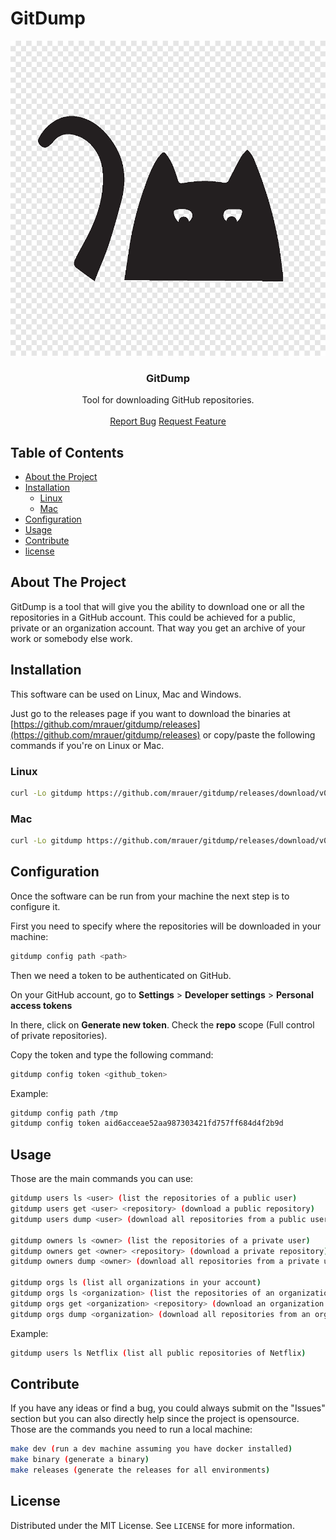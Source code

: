 # GitDump
<!-- PROJECT LOGO -->
<p align="center">
  <a href="https://github.com/mrauer/gitdump">
    <img src="images/logo.png" alt="Logo">
  </a>

  <h3 align="center">GitDump</h3>

  <p align="center">
    Tool for downloading GitHub repositories.
    <br />
    <br />
    <a href="https://github.com/mrauer/gitdump/issues">Report Bug</a>
    <a href="https://github.com/mrauer/gitdump/issues">Request Feature</a>
  </p>
</p>

<!-- TABLE OF CONTENTS -->
## Table of Contents

* [About the Project](#about-the-project)
* [Installation](#installation)
  * [Linux](#linux)
  * [Mac](#mac)
* [Configuration](#configuration)
* [Usage](#usage)
* [Contribute](#contribute)
* [license](#license)

<!-- ABOUT THE PROJECT -->
## About The Project

GitDump is a tool that will give you the ability to download one or all the repositories in a GitHub account. This could be achieved for a public, private or an organization account. That way you get an archive of your work or somebody else work.

<!-- INSTALLATION -->
## Installation

This software can be used on Linux, Mac and Windows.

Just go to the releases page if you want to download the binaries at [https://github.com/mrauer/gitdump/releases](https://github.com/mrauer/gitdump/releases) or copy/paste the following commands if you're on Linux or Mac.

<!-- LINUX -->
### Linux

```sh
curl -Lo gitdump https://github.com/mrauer/gitdump/releases/download/v0.2.0/gitdump_0.2.0_linux_amd64 && chmod +x gitdump && sudo mv gitdump /usr/local/bin
```

<!-- MAC -->
### Mac

```sh
curl -Lo gitdump https://github.com/mrauer/gitdump/releases/download/v0.2.0/gitdump_0.2.0_darwin_amd64 && chmod +x gitdump && sudo mv gitdump /usr/local/bin
```

<!-- CONFIGURATION -->
## Configuration

Once the software can be run from your machine the next step is to configure it.

First you need to specify where the repositories will be downloaded in your machine:

```sh
gitdump config path <path>
```

Then we need a token to be authenticated on GitHub.

On your GitHub account, go to **Settings** > **Developer settings** > **Personal access tokens**

In there, click on **Generate new token**. Check the **repo** scope (Full control of private repositories).

Copy the token and type the following command:

```sh
gitdump config token <github_token>
```

Example:

```sh
gitdump config path /tmp
gitdump config token aid6acceae52aa987303421fd757ff684d4f2b9d
```

<!-- USAGE -->
## Usage

Those are the main commands you can use:

```sh
gitdump users ls <user> (list the repositories of a public user)
gitdump users get <user> <repository> (download a public repository)
gitdump users dump <user> (download all repositories from a public user)

gitdump owners ls <owner> (list the repositories of a private user)
gitdump owners get <owner> <repository> (download a private repository)
gitdump owners dump <owner> (download all repositories from a private user)

gitdump orgs ls (list all organizations in your account)
gitdump orgs ls <organization> (list the repositories of an organization)
gitdump orgs get <organization> <repository> (download an organization repository)
gitdump orgs dump <organization> (download all repositories from an organization)
```

Example:

```sh
gitdump users ls Netflix (list all public repositories of Netflix)
```

<!-- CONTRIBUTE -->
## Contribute

If you have any ideas or find a bug, you could always submit on the "Issues" section but you can also directly help since the project is opensource. Those are the commands you need to run a local machine:

```sh
make dev (run a dev machine assuming you have docker installed)
make binary (generate a binary)
make releases (generate the releases for all environments)
```

<!-- LICENSE -->
## License

Distributed under the MIT License. See `LICENSE` for more information.

